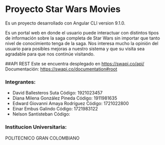 # Proyecto Star Wars Movies

Es un proyecto desarrollado con Angular CLI version 9.1.0.

Es un portal web en donde el usuario puede interactuar con distintos tipos de información sobre la saga completa de Star Wars sin importar que tanto nivel de  conocimiento tenga de la saga.
Nos interesa mucho la opinión del usuario para posibles mejoras a nuestro sistema y que su visita sea agradable para que nos continúe visitando.

##API REST
Este se encuentra desplegado en https://swapi.co/api/
Documentación: https://swapi.co/documentation#root

### Integrantes:
- David Ballesteros Suta  Código: 1921023457
- Diana Milena González Pineda  Código: 1911981635
- Edward Giovanni Amaya Rodríguez  Código: 1721022800
- Einar Embus Galindo  Código: 1721983122
- Nelson Santisteban   Código:

### Institucion Universitaria:
POLITECNICO GRAN COLOMBIANO
